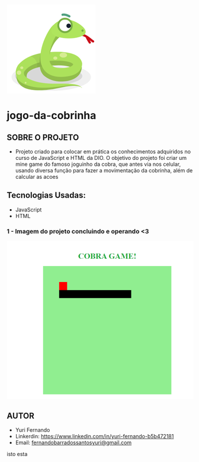![Logo of the project](https://github.com/YuriFernand/jogo-da-cobrinha/blob/main/public/snake_1f40d.png)

# jogo-da-cobrinha

## SOBRE O PROJETO

* Projeto criado para colocar em prática os conhecimentos adquiridos no curso de JavaScript e HTML da DIO. O objetivo do projeto foi criar um mine game do famoso 
joguinho da cobra, que antes via nos celular, usando diversa função para fazer a movimentação da cobrinha, além de calcular as acoes 

## Tecnologias Usadas:

* JavaScript
* HTML

### 1 - Imagem do projeto concluindo e operando <3

![Homepage image](https://github.com/YuriFernand/jogo-da-cobrinha/blob/main/public/Jogo-Game.PNG)

## AUTOR
* Yuri Fernando
* Linkerdin: https://www.linkedin.com/in/yuri-fernando-b5b472181
* Email: fernandobarradossantosyuri@gmail.com

isto esta

